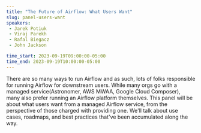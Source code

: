 ```yaml
---
title: "The Future of Airflow: What Users Want"
slug: panel-users-want
speakers:
 - Jarek Potiuk
 - Viraj Parekh
 - Rafal Biegacz
 - John Jackson

time_start: 2023-09-19T09:00:00-05:00
time_end: 2023-09-19T10:00:00-05:00
---
```


There are so many ways to run Airflow and as such, lots of folks responsible for running Airflow for downstream users. While many orgs go with a managed service(Astronomer, AWS MWAA, Google Cloud Composer), many also prefer running an Airflow platform themselves. This panel will be about what users want from a managed Airflow service, from the perspective of those charged with providing one. We'll talk about use cases, roadmaps, and best practices that've been accumulated along the way.
